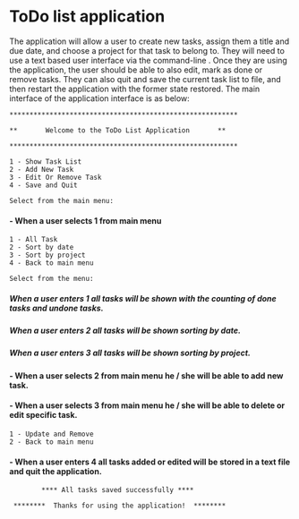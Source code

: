 # ToDo list application

The application will allow a user to create new tasks, assign them a title and due date, and choose a project for that task to belong to.
They will need to use a text based user interface via the command-line . Once they are using the application, the user should be able to also edit, mark as done or remove tasks. They can also quit and save the current task list to file, and then restart the application with the former state restored.
The main interface of the application interface is as below:
~~~~
*********************************************************

**       Welcome to the ToDo List Application       **

*********************************************************

1 - Show Task List 
2 - Add New Task 
3 - Edit Or Remove Task
4 - Save and Quit

Select from the main menu: 
~~~~
#### - When a user selects 1 from main menu
~~~~
1 - All Task 
2 - Sort by date 
3 - Sort by project
4 - Back to main menu 

Select from the menu: 
~~~~
##### When a user enters 1 all tasks will be shown with the counting of done tasks and undone tasks.
##### When a user enters 2 all tasks will be shown sorting by date.
##### When a user enters 3 all tasks will be shown sorting by project.


#### - When a user selects 2 from main menu he / she will be able to add new task.

#### - When a user selects 3 from main menu he / she will be able to delete or edit specific task.
~~~~
1 - Update and Remove
2 - Back to main menu 
~~~~

#### - When a user enters 4 all tasks added or edited will be stored in a text file and quit the application.
~~~~
        **** All tasks saved successfully **** 

 ********  Thanks for using the application!  ******** 
~~~~
